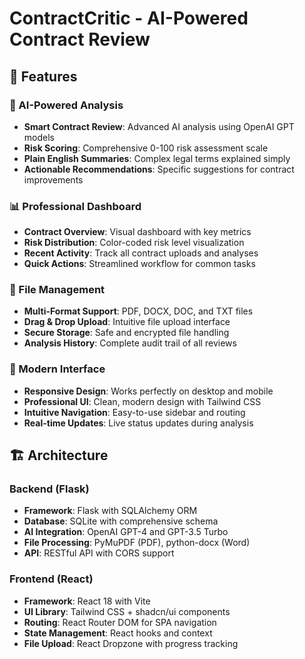 # ContractCritic - AI-Powered Contract Review

## 🚀 Features

### 🤖 AI-Powered Analysis
- **Smart Contract Review**: Advanced AI analysis using OpenAI GPT models
- **Risk Scoring**: Comprehensive 0-100 risk assessment scale
- **Plain English Summaries**: Complex legal terms explained simply
- **Actionable Recommendations**: Specific suggestions for contract improvements

### 📊 Professional Dashboard
- **Contract Overview**: Visual dashboard with key metrics
- **Risk Distribution**: Color-coded risk level visualization
- **Recent Activity**: Track all contract uploads and analyses
- **Quick Actions**: Streamlined workflow for common tasks

### 📁 File Management
- **Multi-Format Support**: PDF, DOCX, DOC, and TXT files
- **Drag & Drop Upload**: Intuitive file upload interface
- **Secure Storage**: Safe and encrypted file handling
- **Analysis History**: Complete audit trail of all reviews

### 🎨 Modern Interface
- **Responsive Design**: Works perfectly on desktop and mobile
- **Professional UI**: Clean, modern design with Tailwind CSS
- **Intuitive Navigation**: Easy-to-use sidebar and routing
- **Real-time Updates**: Live status updates during analysis

## 🏗️ Architecture

### Backend (Flask)
- **Framework**: Flask with SQLAlchemy ORM
- **Database**: SQLite with comprehensive schema
- **AI Integration**: OpenAI GPT-4 and GPT-3.5 Turbo
- **File Processing**: PyMuPDF (PDF), python-docx (Word)
- **API**: RESTful API with CORS support

### Frontend (React)
- **Framework**: React 18 with Vite
- **UI Library**: Tailwind CSS + shadcn/ui components
- **Routing**: React Router DOM for SPA navigation
- **State Management**: React hooks and context
- **File Upload**: React Dropzone with progress tracking

